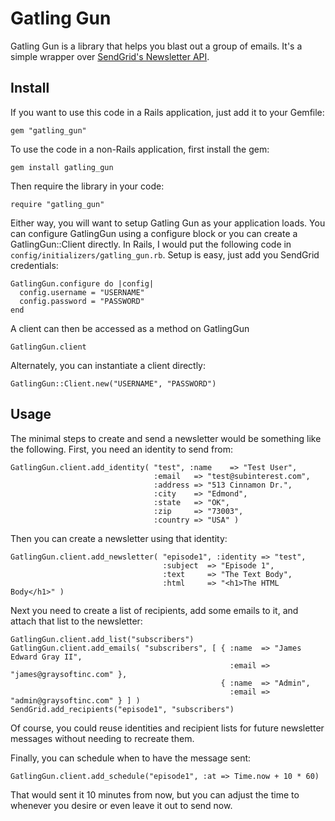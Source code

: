 Gatling Gun
===========

Gatling Gun is a library that helps you blast out a group of emails.  It's a
simple wrapper over
[SendGrid's Newsletter API](http://docs.sendgrid.com/documentation/api/newsletter-api/).

Install
-------

If you want to use this code in a Rails application, just add it to your
Gemfile:

    gem "gatling_gun"

To use the code in a non-Rails application, first install the gem:

    gem install gatling_gun

Then require the library in your code:

    require "gatling_gun"

Either way, you will want to setup Gatling Gun as your application loads. You
can configure GatlingGun using a configure block or you can create a
GatlingGun::Client directly. In Rails, I would put the following code in
`config/initializers/gatling_gun.rb`.  Setup is easy, just add you SendGrid
credentials:

    GatlingGun.configure do |config|
      config.username = "USERNAME"
      config.password = "PASSWORD"
    end

A client can then be accessed as a method on GatlingGun

    GatlingGun.client

Alternately, you can instantiate a client directly:

    GatlingGun::Client.new("USERNAME", "PASSWORD")

Usage
-----

The minimal steps to create and send a newsletter would be something like the
following.  First, you need an identity to send from:

    GatlingGun.client.add_identity( "test", :name    => "Test User",
                                    :email   => "test@subinterest.com",
                                    :address => "513 Cinnamon Dr.",
                                    :city    => "Edmond",
                                    :state   => "OK",
                                    :zip     => "73003",
                                    :country => "USA" )

Then you can create a newsletter using that identity:

    GatlingGun.client.add_newsletter( "episode1", :identity => "test",
                                      :subject  => "Episode 1",
                                      :text     => "The Text Body",
                                      :html     => "<h1>The HTML Body</h1>" )

Next you need to create a list of recipients, add some emails to it, and attach 
that list to the newsletter:

    GatlingGun.client.add_list("subscribers")
    GatlingGun.client.add_emails( "subscribers", [ { :name  => "James Edward Gray II",
                                                     :email => "james@graysoftinc.com" },
                                                   { :name  => "Admin",
                                                     :email => "admin@graysoftinc.com" } ] )
    SendGrid.add_recipients("episode1", "subscribers")

Of course, you could reuse identities and recipient lists for future newsletter
messages without needing to recreate them.

Finally, you can schedule when to have the message sent:

    GatlingGun.client.add_schedule("episode1", :at => Time.now + 10 * 60)

That would sent it 10 minutes from now, but you can adjust the time to whenever
you desire or even leave it out to send now.
